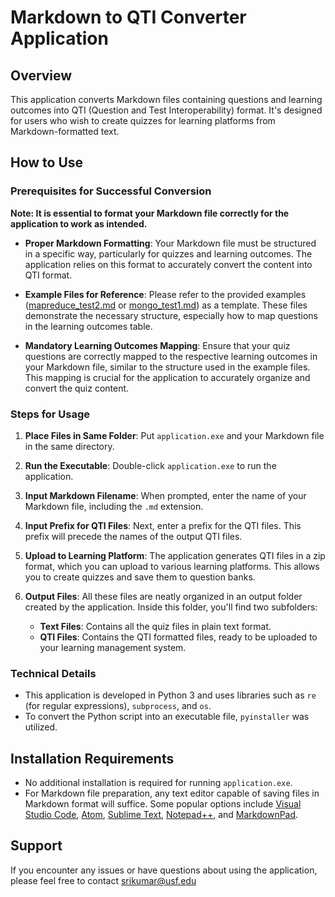 # Markdown to QTI Converter Application

## Overview
This application converts Markdown files containing questions and learning outcomes into QTI (Question and Test Interoperability) format. It's designed for users who wish to create quizzes for learning platforms from Markdown-formatted text.

## How to Use

### Prerequisites for Successful Conversion

**Note: It is essential to format your Markdown file correctly for the application to work as intended.**

- **Proper Markdown Formatting**: Your Markdown file must be structured in a specific way, particularly for quizzes and learning outcomes. The application relies on this format to accurately convert the content into QTI format.

- **Example Files for Reference**: Please refer to the provided examples ([mapreduce_test2.md](https://github.com/SriKumarDundigalla/QTI/blob/main/mapreduce_test2.md) or [mongo_test1.md](https://github.com/SriKumarDundigalla/QTI/blob/main/mongo_test1.md)) as a template. These files demonstrate the necessary structure, especially how to map questions in the learning outcomes table.

- **Mandatory Learning Outcomes Mapping**: Ensure that your quiz questions are correctly mapped to the respective learning outcomes in your Markdown file, similar to the structure used in the example files. This mapping is crucial for the application to accurately organize and convert the quiz content.

### Steps for Usage
1. **Place Files in Same Folder**: Put `application.exe` and your Markdown file in the same directory.

2. **Run the Executable**: Double-click `application.exe` to run the application.

3. **Input Markdown Filename**: When prompted, enter the name of your Markdown file, including the `.md` extension.

4. **Input Prefix for QTI Files**: Next, enter a prefix for the QTI files. This prefix will precede the names of the output QTI files.

5. **Upload to Learning Platform**: The application generates QTI files in a zip format, which you can upload to various learning platforms. This allows you to create quizzes and save them to question banks.

6. **Output Files**: All these files are neatly organized in an output folder created by the application. Inside this folder, you'll find two subfolders:
   - **Text Files**: Contains all the quiz files in plain text format.
   - **QTI Files**: Contains the QTI formatted files, ready to be uploaded to your learning management system.

### Technical Details
- This application is developed in Python 3 and uses libraries such as `re` (for regular expressions), `subprocess`, and `os`.
- To convert the Python script into an executable file, `pyinstaller` was utilized.

## Installation Requirements
- No additional installation is required for running `application.exe`.
- For Markdown file preparation, any text editor capable of saving files in Markdown format will suffice. Some popular options include [Visual Studio Code](https://code.visualstudio.com/), [Atom](https://atom.io/), [Sublime Text](https://www.sublimetext.com/), [Notepad++](https://notepad-plus-plus.org/), and [MarkdownPad](https://docs.github.com/en/get-started/writing-on-github/getting-started-with-writing-and-formatting-on-github/basic-writing-and-formatting-syntax).

## Support
If you encounter any issues or have questions about using the application, please feel free to contact [srikumar@usf.edu](mailto:srikumar@usf.edu)



